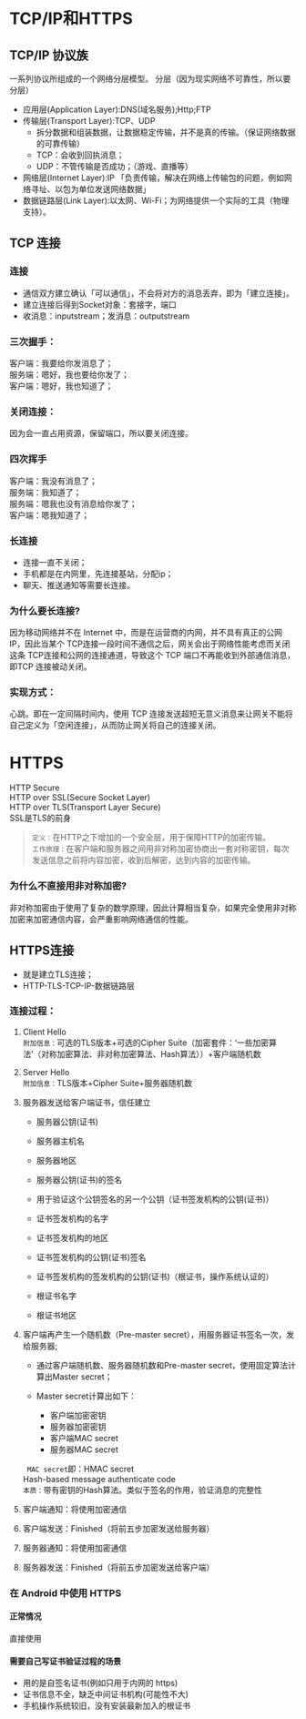 # TCP/IP和HTTPS

## TCP/IP 协议族
一系列协议所组成的一个网络分层模型。
分层（因为现实网络不可靠性，所以要分层）

* 应用层(Application Layer):DNS(域名服务);Http;FTP
* 传输层(Transport Layer):TCP、UDP    
    * 拆分数据和组装数据，让数据稳定传输，并不是真的传输。（保证网络数据的可靠传输）
    * TCP：会收到回执消息；
    * UDP：不管传输是否成功；（游戏、直播等）
* 网络层(Internet Layer):IP 「负责传输，解决在网络上传输包的问题，例如网络寻址、以包为单位发送网络数据」
* 数据链路层(Link Layer):以太网、Wi-Fi；为网络提供一个实际的工具（物理支持）。

## TCP 连接
### 连接

* 通信双方建立确认「可以通信」，不会将对⽅的消息丢弃，即为「建立连接」。
* 建立连接后得到Socket对象：套接字，端口
* 收消息：inputstream；发消息：outputstream

### 三次握手：
客户端：我要给你发消息了；  
服务端：嗯好，我也要给你发了；  
客户端：嗯好，我也知道了；  
### 关闭连接：
因为会一直占用资源，保留端口，所以要关闭连接。
### 四次挥手
客户端：我没有消息了；  
服务端：我知道了；  
服务端：嗯我也没有消息给你发了；  
客户端：嗯我知道了；  
### 长连接
* 连接一直不关闭；
* 手机都是在内网里，先连接基站，分配ip；
* 聊天、推送通知等需要长连接。

### 为什么要长连接?
因为移动网络并不在 Internet 中，⽽是在运营商的内网，并不具有真正的公网 IP，因此当某个 TCP连接一段时间不通信之后，⽹关会出于⽹络性能考虑⽽关闭这条 TCP连接和公⽹的连接通道，导致这个 TCP 端口不再能收到外部通信消息，即TCP 连接被动关闭。
### 实现方式：
心跳。即在⼀定间隔时间内，使用 TCP 连接发送超短⽆意义消息来让网关不能将⾃己定义为「空闲连接」，从⽽防⽌⽹关将⾃己的连接关闭。


# HTTPS
HTTP Secure   
HTTP over SSL(Secure Socket Layer)   
HTTP over TLS(Transport Layer Secure)   
SSL是TLS的前身    
> `定义：`在HTTP之下增加的一个安全层，用于保障HTTP的加密传输。   
> `工作原理：`在客户端和服务器之间用非对称加密协商出一套对称密钥，每次发送信息之前将内容加密，收到后解密，达到内容的加密传输。

### 为什么不直接⽤⾮对称加密?
⾮对称加密由于使用了复杂的数学原理，因此计算相当复杂，如果完全使用非对称加密来加密通信内容，会严重影响网络通信的性能。
## HTTPS连接 
* 就是建立TLS连接；
* HTTP-TLS-TCP-IP-数据链路层

### 连接过程：
1. Client Hello   
`附加信息：`可选的TLS版本+可选的Cipher Suite（加密套件：‘一些加密算法’（对称加密算法、非对称加密算法、Hash算法））+客户端随机数

2. Server Hello   
`附加信息：`TLS版本+Cipher Suite+服务器随机数

3. 服务器发送给客户端证书，信任建立

    * 服务器公钥(证书)   
    * 服务器主机名   
    * 服务器地区   
    * 服务器公钥(证书)的签名    
 
    * 用于验证这个公钥签名的另一个公钥（证书签发机构的公钥(证书)）
    * 证书签发机构的名字    
    * 证书签发机构的地区    
    * 证书签发机构的公钥(证书)签名   
 
    * 证书签发机构的签发机构的公钥(证书)（根证书，操作系统认证的）   
    * 根证书名字    
    * 根证书地区    

4. 客户端再产生一个随机数（Pre-master secret），用服务器证书签名一次，发给服务器;

    * 通过客户端随机数、服务器随机数和Pre-master secret，使用固定算法计算出Master secret；

    * Master secret计算出如下：
        * 客户端加密密钥
        * 服务器加密密钥
        * 客户端MAC secret
        * 服务器MAC secret

   ` MAC secret`即：HMAC secret    
   Hash-based message authenticate code    
   `本质：`带有密钥的Hash算法。类似于签名的作用，验证消息的完整性

5. 客户端通知：将使用加密通信
6. 客户端发送：Finished（将前五步加密发送给服务器）
7. 服务器通知：将使用加密通信
8. 服务器发送：Finished（将前五步加密发送给客户端）

### 在 Android 中使用 HTTPS

#### 正常情况
直接使⽤
#### 需要⾃己写证书验证过程的场景
* ⽤的是⾃签名证书(例如只⽤于内网的 https) 
* 证书信息不全，缺乏中间证书机构(可能性不大) 
* ⼿机操作系统较旧，没有安装最新加入的根证书










